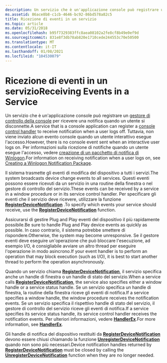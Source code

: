 ```yaml
---
description: Un servizio che è un'applicazione console può registrare un gestore di controllo della console per ricevere una notifica quando un utente si disconnette.
ms.assetid: 86ace8b8-c1cb-4646-bc92-86bd578a82c5
title: Ricezione di eventi in un servizio
ms.topic: article
ms.date: 05/31/2018
ms.openlocfilehash: b95f7329383ffc8aea08102a2fe8cf8b49e0ef9d
ms.sourcegitcommit: 831e8f3db78ab820e1710cede244553c70e50500
ms.translationtype: MT
ms.contentlocale: it-IT
ms.lasthandoff: 01/08/2021
ms.locfileid: "104530079"
---
```

# <a name="receiving-events-in-a-service"></a><span data-ttu-id="80e31-103">Ricezione di eventi in un servizio</span><span class="sxs-lookup"><span data-stu-id="80e31-103">Receiving Events in a Service</span></span>

<span data-ttu-id="80e31-104">Un servizio che è un'applicazione console può registrare un [gestore di controllo della console](/windows/console/console-control-handlers) per ricevere una notifica quando un utente si disconnette.</span><span class="sxs-lookup"><span data-stu-id="80e31-104">A service that is a console application can register a [console control handler](/windows/console/console-control-handlers) to receive notification when a user logs off.</span></span> <span data-ttu-id="80e31-105">Tuttavia, non viene inviato alcun evento console quando un utente interattivo esegue l'accesso.</span><span class="sxs-lookup"><span data-stu-id="80e31-105">However, there is no console event sent when an interactive user logs on.</span></span> <span data-ttu-id="80e31-106">Per informazioni sulla ricezione di notifiche quando un utente esegue l'accesso, vedere [creazione di un pacchetto di notifica di Winlogon](/windows/desktop/SecAuthN/creating-a-winlogon-notification-package).</span><span class="sxs-lookup"><span data-stu-id="80e31-106">For information on receiving notification when a user logs on, see [Creating a Winlogon Notification Package](/windows/desktop/SecAuthN/creating-a-winlogon-notification-package).</span></span>

<span data-ttu-id="80e31-107">Il sistema trasmette gli eventi di modifica del dispositivo a tutti i servizi.</span><span class="sxs-lookup"><span data-stu-id="80e31-107">The system broadcasts device change events to all services.</span></span> <span data-ttu-id="80e31-108">Questi eventi possono essere ricevuti da un servizio in una routine della finestra o nel gestore di controllo del servizio.</span><span class="sxs-lookup"><span data-stu-id="80e31-108">These events can be received by a service in a window procedure or in its service control handler.</span></span> <span data-ttu-id="80e31-109">Per specificare gli eventi che il servizio deve ricevere, utilizzare la funzione [**RegisterDeviceNotification**](/windows/desktop/api/winuser/nf-winuser-registerdevicenotificationa) .</span><span class="sxs-lookup"><span data-stu-id="80e31-109">To specify which events your service should receive, use the [**RegisterDeviceNotification**](/windows/desktop/api/winuser/nf-winuser-registerdevicenotificationa) function.</span></span>

<span data-ttu-id="80e31-110">Assicurarsi di gestire Plug and Play eventi del dispositivo il più rapidamente possibile.</span><span class="sxs-lookup"><span data-stu-id="80e31-110">Be sure to handle Plug and Play device events as quickly as possible.</span></span> <span data-ttu-id="80e31-111">In caso contrario, il sistema potrebbe smettere di rispondere.</span><span class="sxs-lookup"><span data-stu-id="80e31-111">Otherwise, the system may become unresponsive.</span></span> <span data-ttu-id="80e31-112">Se il gestore eventi deve eseguire un'operazione che può bloccare l'esecuzione, ad esempio I/O, è consigliabile avviare un altro thread per eseguire l'operazione in modo asincrono.</span><span class="sxs-lookup"><span data-stu-id="80e31-112">If your event handler is to perform an operation that may block execution (such as I/O), it is best to start another thread to perform the operation asynchronously.</span></span>

<span data-ttu-id="80e31-113">Quando un servizio chiama [**RegisterDeviceNotification**](/windows/desktop/api/winuser/nf-winuser-registerdevicenotificationa), il servizio specifica anche un handle di finestra o un handle di stato del servizio.</span><span class="sxs-lookup"><span data-stu-id="80e31-113">When a service calls [**RegisterDeviceNotification**](/windows/desktop/api/winuser/nf-winuser-registerdevicenotificationa), the service also specifies either a window handle or a service status handle.</span></span> <span data-ttu-id="80e31-114">Se un servizio specifica un handle di finestra, la routine della finestra riceve gli eventi di notifica.</span><span class="sxs-lookup"><span data-stu-id="80e31-114">If a service specifies a window handle, the window procedure receives the notification events.</span></span> <span data-ttu-id="80e31-115">Se un servizio specifica il rispettivo handle di stato del servizio, il gestore di controllo del servizio riceve gli eventi di notifica.</span><span class="sxs-lookup"><span data-stu-id="80e31-115">If a service specifies its service status handle, its service control handler receives the notification events.</span></span> <span data-ttu-id="80e31-116">Per ulteriori informazioni, vedere [**HandlerEx**](/windows/desktop/api/WinSvc/nc-winsvc-lphandler_function_ex).</span><span class="sxs-lookup"><span data-stu-id="80e31-116">For more information, see [**HandlerEx**](/windows/desktop/api/WinSvc/nc-winsvc-lphandler_function_ex).</span></span>

<span data-ttu-id="80e31-117">Gli handle di notifica del dispositivo restituiti da [**RegisterDeviceNotification**](/windows/desktop/api/winuser/nf-winuser-registerdevicenotificationa) devono essere chiusi chiamando la funzione [**UnregisterDeviceNotification**](/windows/desktop/api/winuser/nf-winuser-unregisterdevicenotification) quando non sono più necessari.</span><span class="sxs-lookup"><span data-stu-id="80e31-117">Device notification handles returned by [**RegisterDeviceNotification**](/windows/desktop/api/winuser/nf-winuser-registerdevicenotificationa) must be closed by calling the [**UnregisterDeviceNotification**](/windows/desktop/api/winuser/nf-winuser-unregisterdevicenotification) function when they are no longer needed.</span></span>

 

 
